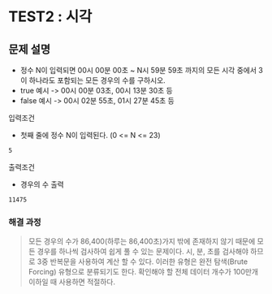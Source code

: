 # TEST2 : 시각

## 문제 설명

* 정수 N이 입력되면 00시 00분 00초 ~ N시 59분 59초 까지의 모든 시각 중에서 3이 하나라도 포함되는 모든 경우의 수를 구하시오.
* true 예시 -> 00시 00분 03초, 00시 13분 30초 등
* false 예시 -> 00시 02분 55초, 01시 27분 45초 등

입력조건

* 첫째 줄에 정수 N이 입력된다. (0 <= N <= 23)

```txt
5
```

출력조건

* 경우의 수 출력

```txt
11475
```

### 해결 과정

>모든 경우의 수가 86,400(하루는 86,400초)가지 밖에 존재하지 않기 때문에 모든 경우를 하나씩 검사하여 쉽게 풀 수 있는 문제이다. 시, 분, 초를 검사해야 하므로 3중 반복문을 사용하여 계산 할 수 있다. 이러한 유형은 완전 탐색(Brute Forcing) 유형으로 분류되기도 한다. 확인해야 할 전체 데이터 개수가 100만개 이하일 때 사용하면 적절하다.
